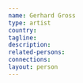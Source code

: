 ```yaml
---
name: Gerhard Gross
type: artist
country: 
tagline:
description:
related-persons:
connections:
layout: person
---
```

